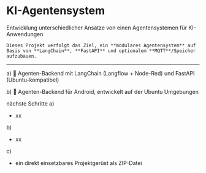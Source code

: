 # KI-Agentensystem
Entwicklung unterschiedlicher Ansätze von einen Agentensystemen für KI-Anwendungen

    Dieses Projekt verfolgt das Ziel, ein **modulares Agentensystem** auf Basis von **LangChain**, **FastAPI** und optionalem **MQTT**/Speicher aufzubauen.

---
a) 📘 Agenten-Backend mit LangChain (Langflow + Node-Red) und FastAPI (Ubuntu-kompatibel)

b) 📘 Agenten-Backend für Android, entwickelt auf der Ubuntu Umgebungen


nächste Schritte
a)
- xx

b)
- xx

c) 
- ein direkt einsetzbares Projektgerüst als ZIP-Datei 
